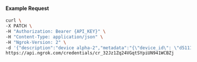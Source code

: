 <!-- Code generated for API Clients. DO NOT EDIT. -->

#### Example Request

```bash
curl \
-X PATCH \
-H "Authorization: Bearer {API_KEY}" \
-H "Content-Type: application/json" \
-H "Ngrok-Version: 2" \
-d '{"description":"device alpha-2","metadata":"{\"device_id\": \"d5111ba7-0cc5-4ba3-8398-e6c79e4e89c2\"}"}' \
https://api.ngrok.com/credentials/cr_32Jz1Zq24VGqtSYpiUN941WCBZj
```
